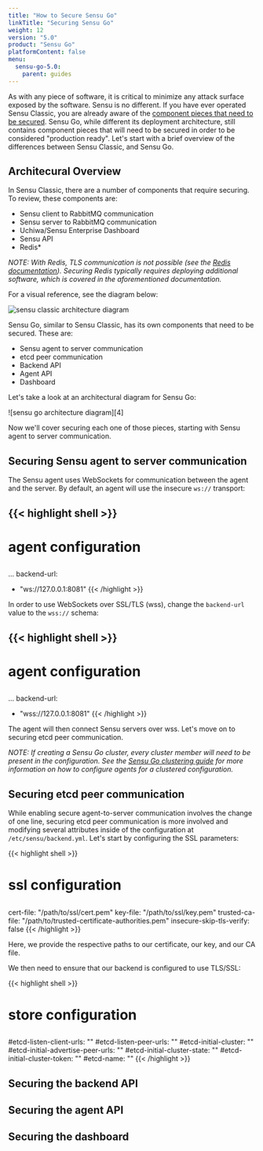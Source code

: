 ```yaml
---
title: "How to Secure Sensu Go"
linkTitle: "Securing Sensu Go"
weight: 12
version: "5.0"
product: "Sensu Go"
platformContent: false
menu:
  sensu-go-5.0:
    parent: guides
---
```


As with any piece of software, it is critical to minimize any attack surface exposed by the software. Sensu is no different. If you have ever operated Sensu Classic, you are already aware of the [component pieces that need to be secured][1]. Sensu Go, while different its deployment architecture, still contains component pieces that will need to be secured in order to be considered "production ready". Let's start with a brief overview of the differences between Sensu Classic, and Sensu Go.

## Architecural Overview
In Sensu Classic, there are a number of components that require securing. To review, these components are:

* Sensu client to RabbitMQ communication
* Sensu server to RabbitMQ communication
* Uchiwa/Sensu Enterprise Dashboard
* Sensu API
* Redis*

_NOTE: With Redis, TLS communication is not possible (see the [Redis documentation][2]). Securing Redis typically requires deploying additional software, which is covered in the aforementioned documentation._

For a visual reference, see the diagram below:

![sensu classic architecture diagram][3]

Sensu Go, similar to Sensu Classic, has its own components that need to be secured. These are:

* Sensu agent to server communication
* etcd peer communication
* Backend API
* Agent API
* Dashboard

Let's take a look at an architectural diagram for Sensu Go:

![sensu go architecture diagram][4]

Now we'll cover securing each one of those pieces, starting with Sensu agent to server communication.

## Securing Sensu agent to server communication

The Sensu agent uses WebSockets for communication between the agent and the server. By default, an agent will use the insecure `ws://` transport:

{{< highlight shell >}}
---
##
# agent configuration
##
...
backend-url:
  - "ws://127.0.0.1:8081"
{{< /highlight >}}

In order to use WebSockets over SSL/TLS (wss), change the `backend-url` value to the `wss://` schema:

{{< highlight shell >}}
---
##
# agent configuration
##
...
backend-url:
  - "wss://127.0.0.1:8081"
{{< /highlight >}}

The agent will then connect Sensu servers over wss. Let's move on to securing etcd peer communication.

_NOTE: If creating a Sensu Go cluster, every cluster member will need to be present in the configuration. See the [Sensu Go clustering guide][5] for more information on how to configure agents for a clustered configuration._

## Securing etcd peer communication

While enabling secure agent-to-server communication involves the change of one line, securing etcd peer communication is more involved and modifying several attributes inside of the configuration at `/etc/sensu/backend.yml`. Let's start by configuring the SSL parameters:

{{< highlight shell >}}
##
# ssl configuration
##
cert-file: "/path/to/ssl/cert.pem"
key-file: "/path/to/ssl/key.pem"
trusted-ca-file: "/path/to/trusted-certificate-authorities.pem"
insecure-skip-tls-verify: false
{{< /highlight >}}

Here, we provide the respective paths to our certificate, our key, and our CA file.

We then need to ensure that our backend is configured to use TLS/SSL:

{{< highlight shell >}}
##
# store configuration
##
#etcd-listen-client-urls: ""
#etcd-listen-peer-urls: ""
#etcd-initial-cluster: ""
#etcd-initial-advertise-peer-urls: ""
#etcd-initial-cluster-state: ""
#etcd-initial-cluster-token: ""
#etcd-name: ""
{{< /highlight >}}

## Securing the backend API

## Securing the agent API

## Securing the dashboard



<!-- LINKS -->
[1]: /sensu-core/latest/guides/securing-sensu/
[2]: https://redis.io/topics/security
[3]:
[4]:
[5]: ../clustering.md
